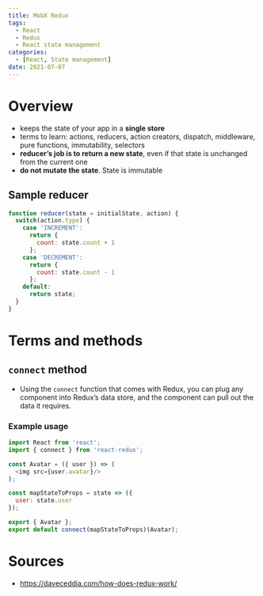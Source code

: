 ```yaml
---
title: MobX Redux
tags:
  - React
  - Redux
  - React state management
categories:
  - [React, State management]
date: 2021-07-07
---
```

# Overview
* keeps the state of your app in a **single store**
* terms to learn: actions, reducers, action creators, dispatch, middleware, pure functions, immutability, selectors
* **reducer’s job is to return a new state**, even if that state is unchanged from the current one
* **do not mutate the state**. State is immutable

## Sample reducer
```js
function reducer(state = initialState, action) {
  switch(action.type) {
    case 'INCREMENT':
      return {
        count: state.count + 1
      };
    case 'DECREMENT':
      return {
        count: state.count - 1
      };
    default:
      return state;
  }
}
```


# Terms and methods
## `connect` method
* Using the `connect` function that comes with Redux, you can plug any component into Redux’s data store, and the component can pull out the data it requires.

### Example usage
```js
import React from 'react';
import { connect } from 'react-redux';

const Avatar = ({ user }) => (
  <img src={user.avatar}/>
);

const mapStateToProps = state => ({
  user: state.user
});

export { Avatar };
export default connect(mapStateToProps)(Avatar);
```

# Sources
* https://daveceddia.com/how-does-redux-work/